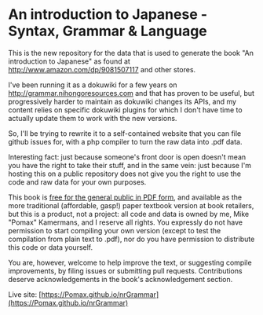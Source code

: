 An introduction to Japanese - Syntax, Grammar & Language
========================================================

This is the new repository for the data that is used to
generate the book "An introduction to Japanese" as found
at http://www.amazon.com/dp/9081507117 and other stores.

I've been running it as a dokuwiki for a few years on
http://grammar.nihongoresources.com and that has proven
to be useful, but progressively harder to maintain as
dokuwiki changes its APIs, and my content relies on
specific dokuwiki plugins for which I don't have time
to actually update them to work with the new versions.

So, I'll be trying to rewrite it to a self-contained
website that you can file github issues for, with a
php compiler to turn the raw data into .pdf data.

Interesting fact: just because someone's front door
is open doesn't mean you have the right to take their
stuff, and in the same vein: just because I'm hosting
this on a public repository does not give you the right
to use the code and raw data for your own purposes.

This book is [free for the general public in PDF form](data/pdf/draft.pdf),
and available as the more traditional (affordable, gasp!)
paper textbook version at book retailers, but this is
a product, not a project: all code and data is owned by
me, Mike "Pomax" Kamermans, and I reserve all rights.
You expressly do not have permission to start compiling
your own version (except to test the compilation from
plain text to .pdf), nor do you have permission to
distribute this code or data yourself.

You are, however, welcome to help improve the text,
or suggesting compile improvements, by filing issues
or submitting pull requests. Contributions deserve
acknowledgements in the book's acknowledgement section.

Live site: [https://Pomax.github.io/nrGrammar](https://Pomax.github.io/nrGrammar)

